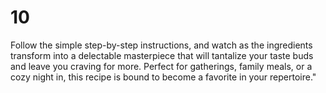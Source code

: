 # 10
 Follow the simple step-by-step instructions, and watch as the ingredients transform into a delectable masterpiece that will tantalize your taste buds and leave you craving for more. Perfect for gatherings, family meals, or a cozy night in, this recipe is bound to become a favorite in your repertoire."
